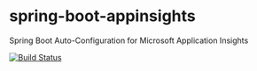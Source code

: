 # spring-boot-appinsights
Spring Boot Auto-Configuration for Microsoft Application Insights

[![Build Status](https://travis-ci.org/ourchitecture/spring-boot-appinsights.svg?branch=master)](https://travis-ci.org/ourchitecture/spring-boot-appinsights)
